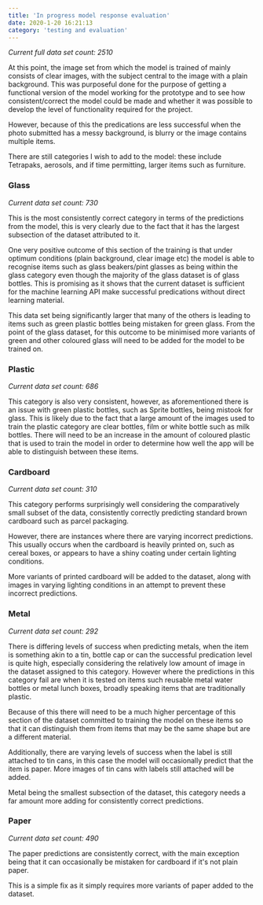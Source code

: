 ```yaml
---
title: 'In progress model response evaluation'
date: 2020-1-20 16:21:13
category: 'testing and evaluation'
---
```


_Current full data set count: 2510_

At this point, the image set from which the model is trained of mainly consists of clear images, with the subject central to the image with a plain background. This was purposeful done for the purpose of getting a functional version of the model working for the prototype and to see how consistent/correct the model could be made and whether it was possible to develop the level of functionality required for the project.

However, because of this the predications are less successful when the photo submitted has a messy background, is blurry or the image contains multiple items.

There are still categories I wish to add to the model: these include Tetrapaks, aerosols, and if time permitting, larger items such as furniture.

### Glass

_Current data set count: 730_

This is the most consistently correct category in terms of the predictions from the model, this is very clearly due to the fact that it has the largest subsection of the dataset attributed to it.

One very positive outcome of this section of the training is that under optimum conditions (plain background, clear image etc) the model is able to recognise items such as glass beakers/pint glasses as being within the glass category even though the majority of the glass dataset is of glass bottles. This is promising as it shows that the current dataset is sufficient for the machine learning API make successful predications without direct learning material.

This data set being significantly larger that many of the others is leading to items such as green plastic bottles being mistaken for green glass. From the point of the glass dataset, for this outcome to be minimised more variants of green and other coloured glass will need to be added for the model to be trained on.

### Plastic

_Current data set count: 686_

This category is also very consistent, however, as aforementioned there is an issue with green plastic bottles, such as Sprite bottles, being mistook for glass. This is likely due to the fact that a large amount of the images used to train the plastic category are clear bottles, film or white bottle such as milk bottles. There will need to be an increase in the amount of coloured plastic that is used to train the model in order to determine how well the app will be able to distinguish between these items.

### Cardboard

_Current data set count: 310_

This category performs surprisingly well considering the comparatively small subset of the data, consistently correctly predicting standard brown cardboard such as parcel packaging.

However, there are instances where there are varying incorrect predictions. This usually occurs when the cardboard is heavily printed on, such as cereal boxes, or appears to have a shiny coating under certain lighting conditions.

More variants of printed cardboard will be added to the dataset, along with images in varying lighting conditions in an attempt to prevent these incorrect predictions.

### Metal

_Current data set count: 292_

There is differing levels of success when predicting metals, when the item is something akin to a tin, bottle cap or can the successful predication level is quite high, especially considering the relatively low amount of image in the dataset assigned to this category. However where the predictions in this category fail are when it is tested on items such reusable metal water bottles or metal lunch boxes, broadly speaking items that are traditionally plastic.

Because of this there will need to be a much higher percentage of this section of the dataset committed to training the model on these items so that it can distinguish them from items that may be the same shape but are a different material.

Additionally, there are varying levels of success when the label is still attached to tin cans, in this case the model will occasionally predict that the item is paper. More images of tin cans with labels still attached will be added.

Metal being the smallest subsection of the dataset, this category needs a far amount more adding for consistently correct predictions.

### Paper

_Current data set count: 490_

The paper predictions are consistently correct, with the main exception being that it can occasionally be mistaken for cardboard if it's not plain paper.

This is a simple fix as it simply requires more variants of paper added to the dataset.
